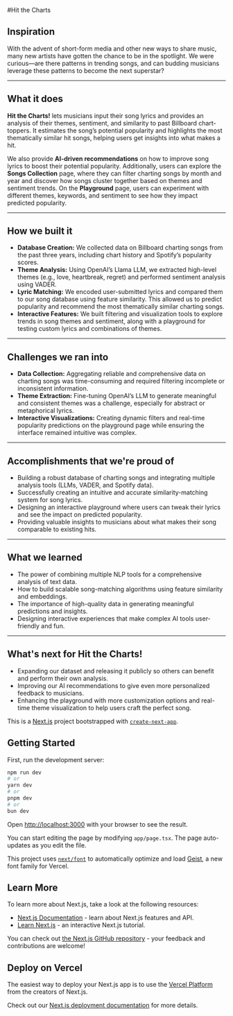 #Hit the Charts
## Inspiration  
With the advent of short-form media and other new ways to share music, many new artists have gotten the chance to be in the spotlight. We were curious—are there patterns in trending songs, and can budding musicians leverage these patterns to become the next superstar?  

---

## What it does  
**Hit the Charts!** lets musicians input their song lyrics and provides an analysis of their themes, sentiment, and similarity to past Billboard chart-toppers. It estimates the song’s potential popularity and highlights the most thematically similar hit songs, helping users get insights into what makes a hit.  

We also provide **AI-driven recommendations** on how to improve song lyrics to boost their potential popularity. Additionally, users can explore the **Songs Collection** page, where they can filter charting songs by month and year and discover how songs cluster together based on themes and sentiment trends. On the **Playground** page, users can experiment with different themes, keywords, and sentiment to see how they impact predicted popularity.  

---

## How we built it  
* **Database Creation:** We collected data on Billboard charting songs from the past three years, including chart history and Spotify’s popularity scores.  
* **Theme Analysis:** Using OpenAI’s Llama LLM, we extracted high-level themes (e.g., love, heartbreak, regret) and performed sentiment analysis using VADER.  
* **Lyric Matching:** We encoded user-submitted lyrics and compared them to our song database using feature similarity. This allowed us to predict popularity and recommend the most thematically similar charting songs.  
* **Interactive Features:** We built filtering and visualization tools to explore trends in song themes and sentiment, along with a playground for testing custom lyrics and combinations of themes.  

---

## Challenges we ran into  
* **Data Collection:** Aggregating reliable and comprehensive data on charting songs was time-consuming and required filtering incomplete or inconsistent information.  
* **Theme Extraction:** Fine-tuning OpenAI’s LLM to generate meaningful and consistent themes was a challenge, especially for abstract or metaphorical lyrics.  
* **Interactive Visualizations:** Creating dynamic filters and real-time popularity predictions on the playground page while ensuring the interface remained intuitive was complex.  

---

## Accomplishments that we're proud of  
* Building a robust database of charting songs and integrating multiple analysis tools (LLMs, VADER, and Spotify data).  
* Successfully creating an intuitive and accurate similarity-matching system for song lyrics.  
* Designing an interactive playground where users can tweak their lyrics and see the impact on predicted popularity.  
* Providing valuable insights to musicians about what makes their song comparable to existing hits.  

---

## What we learned  
* The power of combining multiple NLP tools for a comprehensive analysis of text data.  
* How to build scalable song-matching algorithms using feature similarity and embeddings.  
* The importance of high-quality data in generating meaningful predictions and insights.  
* Designing interactive experiences that make complex AI tools user-friendly and fun.  

---

## What's next for Hit the Charts!  
* Expanding our dataset and releasing it publicly so others can benefit and perform their own analysis.  
* Improving our AI recommendations to give even more personalized feedback to musicians.  
* Enhancing the playground with more customization options and real-time theme visualization to help users craft the perfect song.  





This is a [Next.js](https://nextjs.org) project bootstrapped with [`create-next-app`](https://nextjs.org/docs/app/api-reference/cli/create-next-app).

## Getting Started

First, run the development server:

```bash
npm run dev
# or
yarn dev
# or
pnpm dev
# or
bun dev
```

Open [http://localhost:3000](http://localhost:3000) with your browser to see the result.

You can start editing the page by modifying `app/page.tsx`. The page auto-updates as you edit the file.

This project uses [`next/font`](https://nextjs.org/docs/app/building-your-application/optimizing/fonts) to automatically optimize and load [Geist](https://vercel.com/font), a new font family for Vercel.

## Learn More

To learn more about Next.js, take a look at the following resources:

- [Next.js Documentation](https://nextjs.org/docs) - learn about Next.js features and API.
- [Learn Next.js](https://nextjs.org/learn) - an interactive Next.js tutorial.

You can check out [the Next.js GitHub repository](https://github.com/vercel/next.js) - your feedback and contributions are welcome!

## Deploy on Vercel

The easiest way to deploy your Next.js app is to use the [Vercel Platform](https://vercel.com/new?utm_medium=default-template&filter=next.js&utm_source=create-next-app&utm_campaign=create-next-app-readme) from the creators of Next.js.

Check out our [Next.js deployment documentation](https://nextjs.org/docs/app/building-your-application/deploying) for more details.
